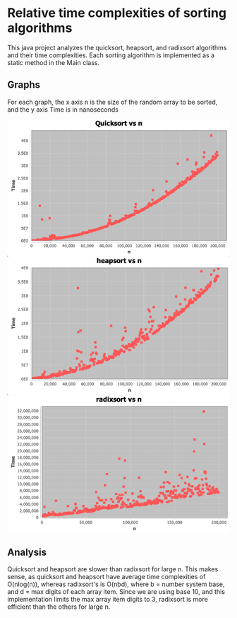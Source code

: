 # Relative time complexities of sorting algorithms
This java project analyzes the quicksort, heapsort, and radixsort algorithms and their time complexities. Each sorting algorithm is implemented as a static method in the Main class. 

## Graphs
For each graph, the x axis n is the size of the random array to be sorted, and the y axis Time is in nanoseconds

![](quicksort.png)
![](heapsort1.png)
![](radixsort.png)

## Analysis
Quicksort and heapsort are slower than radixsort for large n. This makes sense, as quicksort and heapsort have average time complexities of O(nlog(n)), whereas radixsort's is O(nbd), where b = number system base, and d = max digits of each array item. Since we are using base 10, and this implementation limits the max array item digits to 3, radixsort is more efficient than the others for large n. 